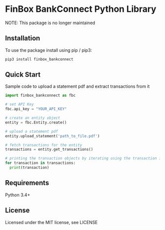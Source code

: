 # FinBox BankConnect Python Library

NOTE: This package is no longer maintained

## Installation
To use the package install using pip / pip3:

```sh
pip3 install finbox_bankconnect
```

## Quick Start
Sample code to upload a statement pdf and extract transactions from it

```python
import finbox_bankconnect as fbc

# set API Key
fbc.api_key = "YOUR_API_KEY"

# create an entity object
entity = fbc.Entity.create()

# upload a statement pdf
entity.upload_statement('path_to_file.pdf')

# fetch transactions for the entity
transactions = entity.get_transactions()

# printing the transaction objects by iterating using the transaction iterator
for transaction in transactions:
  print(transaction)
```

## Requirements
Python 3.4+

## License
Licensed under the MIT license, see LICENSE
